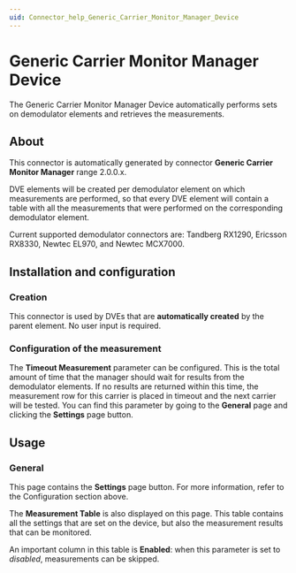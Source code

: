 ```yaml
---
uid: Connector_help_Generic_Carrier_Monitor_Manager_Device
---
```


# Generic Carrier Monitor Manager Device

The Generic Carrier Monitor Manager Device automatically performs sets on demodulator elements and retrieves the measurements.

## About

This connector is automatically generated by connector **Generic Carrier Monitor Manager** range 2.0.0.x.

DVE elements will be created per demodulator element on which measurements are performed, so that every DVE element will contain a table with all the measurements that were performed on the corresponding demodulator element.

Current supported demodulator connectors are: Tandberg RX1290, Ericsson RX8330, Newtec EL970, and Newtec MCX7000.

## Installation and configuration

### Creation

This connector is used by DVEs that are **automatically created** by the parent element. No user input is required.

### Configuration of the measurement

The **Timeout Measurement** parameter can be configured. This is the total amount of time that the manager should wait for results from the demodulator elements. If no results are returned within this time, the measurement row for this carrier is placed in timeout and the next carrier will be tested. You can find this parameter by going to the **General** page and clicking the **Settings** page button.

## Usage

### General

This page contains the **Settings** page button. For more information, refer to the Configuration section above.

The **Measurement Table** is also displayed on this page. This table contains all the settings that are set on the device, but also the measurement results that can be monitored.

An important column in this table is **Enabled**: when this parameter is set to *disabled*, measurements can be skipped.
